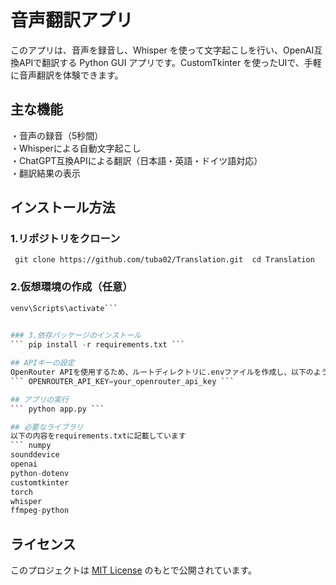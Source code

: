 # 音声翻訳アプリ
このアプリは、音声を録音し、Whisper を使って文字起こしを行い、OpenAI互換APIで翻訳する Python GUI アプリです。CustomTkinter を使ったUIで、手軽に音声翻訳を体験できます。

## 主な機能
・音声の録音（5秒間）    
・Whisperによる自動文字起こし  
・ChatGPT互換APIによる翻訳（日本語・英語・ドイツ語対応）    
・翻訳結果の表示   

## インストール方法

### 1.リポジトリをクローン
``` git clone https://github.com/tuba02/Translation.git  cd Translation```   


### 2.仮想環境の作成（任意）
 ``` python -m venv venv     
 venv\Scripts\activate``` 
   

### 3.依存パッケージのインストール
 ``` pip install -r requirements.txt ``` 

## APIキーの設定
OpenRouter APIを使用するため、ルートディレクトリに.envファイルを作成し、以下のように記載してください  
 ``` OPENROUTER_API_KEY=your_openrouter_api_key ``` 

## アプリの実行
 ``` python app.py ``` 

## 必要なライブラリ
以下の内容をrequirements.txtに記載しています  
 ``` numpy  
sounddevice  
openai  
python-dotenv  
customtkinter  
torch  
whisper  
ffmpeg-python
 ```

## ライセンス
このプロジェクトは [MIT License](./LICENSE) のもとで公開されています。


